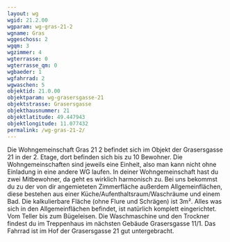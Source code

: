 ```yaml
---
layout: wg
wgid: 21.2.00
wgparam: wg-gras-21-2
wgname: Gras
wggeschoss: 2
wgqm: 3
wgzimmer: 4
wgterrasse: 0
wgterrasse_qm: 0
wgbaeder: 1
wgfahrrad: 2
wgwaschen: 5
objektid: 21.0.00
objektparam: wg-grasersgasse-21
objektstrasse: Grasersgasse
objekthausnummer: 21
objektlatitude: 49.447943
objektlongitude: 11.077432
permalink: /wg-gras-21-2/  
---
```

Die Wohngemeinschaft Gras 21 2 befindet sich im Objekt der Grasersgasse 21 in der 2. Etage, dort befinden sich bis zu 10 Bewohner. Die Wohngemeinschaften sind jeweils eine Einheit, also man kann nicht ohne Einladung in eine andere WG laufen. In deiner Wohngemeinschaft hast du zwei Mitbewohner, da geht es wirklich harmonisch zu. Bei uns bekommst du zu der von dir angemieteten Zimmerfläche außerdem Allgemeinflächen, diese bestehen aus einer Küche/Aufenthaltsraum/Waschräume und einem Bad. Die kalkulierbare Fläche (ohne Flure und Schrägen) ist 3m². Alles was sich in den Allgemeinflächen befindet, ist natürlich komplett eingerichtet. Vom Teller bis zum Bügeleisen. Die Waschmaschine und den Trockner findest du im Treppenhaus im nächsten Gebäude Grasersgasse 11/1. Das Fahrrad ist im Hof der Grasersgasse 21 gut untergebracht.